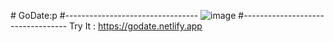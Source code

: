 #   G o D a t e :p 
#---------------------------------
![image](https://github.com/ramizairi/GoDate-p/assets/121579805/6e25734b-1033-435c-9038-109df62e41a8)
#----------------------------------
 Try It : https://godate.netlify.app

